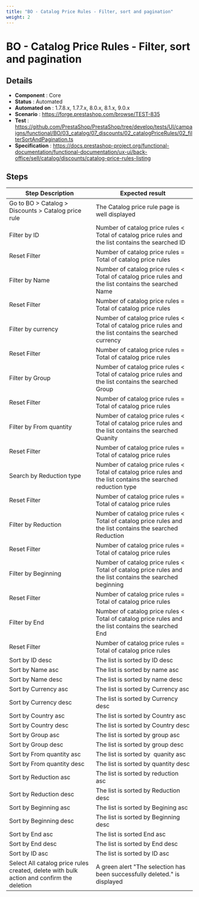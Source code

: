 ```yaml
---
title: "BO - Catalog Price Rules - Filter, sort and pagination"
weight: 2
---
```


# BO - Catalog Price Rules - Filter, sort and pagination
## Details
* **Component** : Core
* **Status** : Automated
* **Automated on** : 1.7.8.x, 1.7.7.x, 8.0.x, 8.1.x, 9.0.x
* **Scenario** : https://forge.prestashop.com/browse/TEST-835
* **Test** : https://github.com/PrestaShop/PrestaShop/tree/develop/tests/UI/campaigns/functional/BO/03_catalog/07_discounts/02_catalogPriceRules/02_filterSortAndPagination.ts
* **Specification** : https://docs.prestashop-project.org/functional-documentation/functional-documentation/ux-ui/back-office/sell/catalog/discounts/catalog-price-rules-listing

## Steps
| Step Description | Expected result |
| ----- | ----- |
| Go to BO > Catalog > Discounts > Catalog price rule | The Catalog price rule page is well displayed |
| Filter by ID | Number of catalog price rules < Total of catalog price rules and the list contains the searched ID |
| Reset Filter | Number of catalog price rules = Total of catalog price rules |
| Filter by Name | Number of catalog price rules < Total of catalog price rules and the list contains the searched Name |
| Reset Filter | Number of catalog price rules = Total of catalog price rules |
| Filter by currency | Number of catalog price rules < Total of catalog price rules and the list contains the searched currency |
| Reset Filter | Number of catalog price rules = Total of catalog price rules |
| Filter by Group | Number of catalog price rules < Total of catalog price rules and the list contains the searched Group |
| Reset Filter | Number of catalog price rules = Total of catalog price rules |
| Filter by From quantity | Number of catalog price rules < Total of catalog price rules and the list contains the searched Quanity |
| Reset Filter | Number of catalog price rules = Total of catalog price rules |
| Search by Reduction type | Number of catalog price rules < Total of catalog price rules and the list contains the searched reduction type |
| Reset Filter | Number of catalog price rules = Total of catalog price rules |
| Filter by Reduction | Number of catalog price rules < Total of catalog price rules and the list contains the searched Reduction |
| Reset Filter | Number of catalog price rules = Total of catalog price rules |
| Filter by Beginning | Number of catalog price rules < Total of catalog price rules and the list contains the searched beginning |
| Reset Filter | Number of catalog price rules = Total of catalog price rules |
| Filter by End | Number of catalog price rules < Total of catalog price rules and the list contains the searched End |
| Reset Filter | Number of catalog price rules = Total of catalog price rules |
| Sort by ID desc | The list is sorted by ID desc |
| Sort by Name asc | The list is sorted by name asc |
| Sort by Name desc | The list is sorted by name desc |
| Sort by Currency asc | The list is sorted by Currency asc |
| Sort by Currency desc | The list is sorted by Currency desc |
| Sort by Country asc | The list is sorted by Country asc |
| Sort by Country desc | The list is sorted by Country desc |
| Sort by Group asc | The list is sorted by group asc |
| Sort by Group desc | The list is sorted by group desc |
| Sort by From quantity asc | The list is sorted by  quanity asc |
| Sort by From quantity desc | The list is sorted by quantity desc |
| Sort by Reduction asc | The list is sorted by reduction asc |
| Sort by Reduction desc | The list is sorted by Reduction desc |
| Sort by Beginning asc | The list is sorted by Begining asc |
| Sort by Beginning desc | The list is sorted by Beginning desc |
| Sort by End asc | The list is sorted End asc |
| Sort by End desc | The list is sorted by End desc |
| Sort by ID asc | The list is sorted by ID asc |
| Select All catalog price rules created, delete with bulk action and confirm the deletion | A green alert "The selection has been successfully deleted." is displayed |
